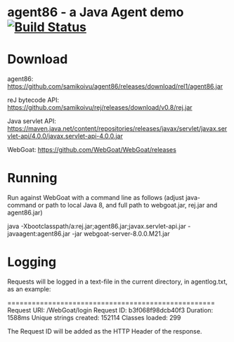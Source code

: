 # agent86 - a Java Agent demo [![Build Status](https://travis-ci.com/samikoivu/agent86.svg?branch=master)](https://travis-ci.com/samikoivu/agent86)

Download
========

agent86: https://github.com/samikoivu/agent86/releases/download/rel1/agent86.jar

reJ bytecode API: https://github.com/samikoivu/rej/releases/download/v0.8/rej.jar

Java servlet API: https://maven.java.net/content/repositories/releases/javax/servlet/javax.servlet-api/4.0.0/javax.servlet-api-4.0.0.jar

WebGoat: https://github.com/WebGoat/WebGoat/releases

Running
=======

Run against WebGoat with a command line as follows (adjust java-command or path to local Java 8, and full path to webgoat.jar, rej.jar and agent86.jar)

java -Xbootclasspath/a:rej.jar;agent86.jar;javax.servlet-api.jar -javaagent:agent86.jar -jar webgoat-server-8.0.0.M21.jar

Logging
=======

Requests will be logged in a text-file in the current directory, in agentlog.txt, as an example:

===================================================
Request URI: /WebGoat/login
Request ID: b3f068f98dcb40f3
Duration: 1588ms
Unique strings created: 152114
Classes loaded: 299

The Request ID will be added as the HTTP Header of the response.
